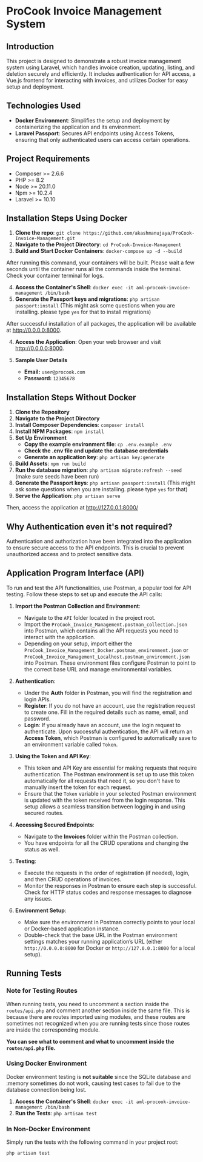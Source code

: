 
# ProCook Invoice Management System

## Introduction

This project is designed to demonstrate a robust invoice management system using Laravel, which handles invoice creation, updating, listing, and deletion securely and efficiently. It includes authentication for API access, a Vue.js frontend for interacting with invoices, and utilizes Docker for easy setup and deployment.

## Technologies Used

- **Docker Environment**: Simplifies the setup and deployment by containerizing the application and its environment.
- **Laravel Passport**: Secures API endpoints using Access Tokens, ensuring that only authenticated users can access certain operations.

## Project Requirements

- Composer >= 2.6.6
- PHP >= 8.2
- Node >= 20.11.0
- Npm >= 10.2.4
- Laravel >= 10.10

## Installation Steps Using Docker

1. **Clone the repo**: `git clone https://github.com/akashmanujaya/ProCook-Invoice-Management.git`
2. **Navigate to the Project Directory**: `cd ProCook-Invoice-Management`
3. **Build and Start Docker Containers**: `docker-compose up -d --build`

After running this command, your containers will be built. Please wait a few seconds until the container runs all the commands inside the terminal. Check your container terminal for logs.

4. **Access the Container's Shell**: `docker exec -it aml-procook-invoice-management /bin/bash`
5. **Generate the Passport keys and migrations**: `php artisan passport:install` (This might ask some questions when you are installing. please type `yes` for that to install migrations)

After successful installation of all packages, the application will be available at http://0.0.0.0:8000.

4. **Access the Application**: Open your web browser and visit http://0.0.0.0:8000.

5. **Sample User Details**
    - **Email:** `user@procook.com`
    - **Password:** `12345678`

## Installation Steps Without Docker

1. **Clone the Repository**
2. **Navigate to the Project Directory**
3. **Install Composer Dependencies**: `composer install`
4. **Install NPM Packages**: `npm install`
5. **Set Up Environment**
    - **Copy the example environment file**: `cp .env.example .env`
    - **Check the .env file and update the database credentials**
    - **Generate an application key**: `php artisan key:generate`
6. **Build Assets**: `npm run build`
7. **Run the database migration**: `php artisan migrate:refresh --seed` (make sure seeds have been run)
8. **Generate the Passport keys**: `php artisan passport:install` (This might ask some questions when you are installing. please type `yes` for that)
8. **Serve the Application**: `php artisan serve`

Then, access the application at http://127.0.0.1:8000/

## Why Authentication even it's not required?

Authentication and authorization have been integrated into the application to ensure secure access to the API endpoints. This is crucial to prevent unauthorized access and to protect sensitive data.

## Application Program Interface (API)

To run and test the API functionalities, use Postman, a popular tool for API testing. Follow these steps to set up and execute the API calls:

1. **Import the Postman Collection and Environment**:
    - Navigate to the `API` folder located in the project root.
    - Import the `ProCook_Invoice_Management.postman_collection.json` into Postman, which contains all the API requests you need to interact with the application.
    - Depending on your setup, import either the `ProCook_Invoice_Management_Docker.postman_environment.json` or `ProCook_Invoice_Management_Localhost.postman_environment.json` into Postman. These environment files configure Postman to point to the correct base URL and manage environmental variables.

2. **Authentication**:
    - Under the **Auth** folder in Postman, you will find the registration and login APIs.
    - **Register**: If you do not have an account, use the registration request to create one. Fill in the required details such as name, email, and password.
    - **Login**: If you already have an account, use the login request to authenticate. Upon successful authentication, the API will return an **Access Token**, which Postman is configured to automatically save to an environment variable called `Token`.

3. **Using the Token and API Key**:
    - This token and API Key are essential for making requests that require authentication. The Postman environment is set up to use this token automatically for all requests that need it, so you don't have to manually insert the token for each request.
    - Ensure that the `Token` variable in your selected Postman environment is updated with the token received from the login response. This setup allows a seamless transition between logging in and using secured routes.

4. **Accessing Secured Endpoints**:
    - Navigate to the **Invoices** folder within the Postman collection.
    - You have endpoints for all the CRUD operations and changing the status as well.

5. **Testing**:
    - Execute the requests in the order of registration (if needed), login, and then CRUD operations of invoices.
    - Monitor the responses in Postman to ensure each step is successful. Check for HTTP status codes and response messages to diagnose any issues.

6. **Environment Setup**:
    - Make sure the environment in Postman correctly points to your local or Docker-based application instance.
    - Double-check that the base URL in the Postman environment settings matches your running application’s URL (either `http://0.0.0.0:8000` for Docker or `http://127.0.0.1:8000` for a local setup).

## Running Tests

### Note for Testing Routes

When running tests, you need to uncomment a section inside the `routes/api.php` and comment another section inside the same file. This is because there are routes imported using modules, and these routes are sometimes not recognized when you are running tests since those routes are inside the corresponding module.

**You can see what to comment and what to uncomment inside the `routes/api.php` file.**

### Using Docker Environment

Docker environment testing is **not suitable** since the SQLite database and :memory sometimes do not work, causing test cases to fail due to the database connection being lost.

1. **Access the Container's Shell**: `docker exec -it aml-procook-invoice-management /bin/bash`
2. **Run the Tests**: `php artisan test`

### In Non-Docker Environment

Simply run the tests with the following command in your project root:

`php artisan test`
